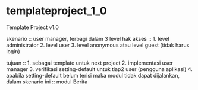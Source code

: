 # templateproject_1_0
Template Project v1.0

skenario ::
user manager, terbagi dalam 3 level hak akses ::
	1. level administrator
	2. level user
	3. level anonymous atau level guest (tidak harus login)


tujuan ::
	1. sebagai template untuk next project
	2. implementasi user manager
	3. verifikasi setting-default untuk tiap2 user (pengguna aplikasi)
	4. apabila setting-default belum terisi maka modul tidak dapat dijalankan, dalam skenario ini :: modul Berita

